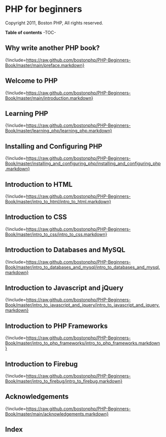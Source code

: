 # PHP for beginners
Copyright 2011, Boston PHP, All rights reserved.

**Table of contents**
-TOC-

## Why write another PHP book?
{!include=https://raw.github.com/bostonphp/PHP-Beginners-Book/master/main/preface.markdown}

## Welcome to PHP
{!include=https://raw.github.com/bostonphp/PHP-Beginners-Book/master/main/introduction.markdown}

## Learning PHP
{!include=https://raw.github.com/bostonphp/PHP-Beginners-Book/master/learning_php/learning_php.markdown}

## Installing and Configuring PHP
{!include=https://raw.github.com/bostonphp/PHP-Beginners-Book/master/installing_and_configuring_php/installing_and_configuring_php.markdown}

## Introduction to HTML
{!include=https://raw.github.com/bostonphp/PHP-Beginners-Book/master/intro_to_html/intro_to_html.markdown}

## Introduction to CSS
{!include=https://raw.github.com/bostonphp/PHP-Beginners-Book/master/intro_to_css/intro_to_css.markdown}

## Introduction to Databases and MySQL
{!include=https://raw.github.com/bostonphp/PHP-Beginners-Book/master/intro_to_databases_and_mysql/intro_to_databases_and_mysql.markdown}

## Introduction to Javascript and jQuery
{!include=https://raw.github.com/bostonphp/PHP-Beginners-Book/master/intro_to_javascript_and_jquery/intro_to_javascript_and_jquery.markdown}

## Introduction to PHP Frameworks
{!include=https://raw.github.com/bostonphp/PHP-Beginners-Book/master/intro_to_php_frameworks/intro_to_php_frameworks.markdown}

## Introduction to Firebug
{!include=https://raw.github.com/bostonphp/PHP-Beginners-Book/master/intro_to_firebug/intro_to_firebug.markdown}

## Acknowledgements
{!include=https://raw.github.com/bostonphp/PHP-Beginners-Book/master/main/acknowledgements.markdown}

## Index